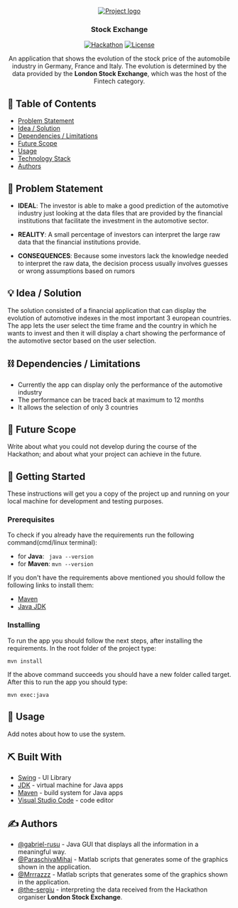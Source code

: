 <p align="center">
  <a href="" rel="noopener">
 <img src="https://i.imgur.com/AZ2iWek.png" alt="Project logo"></a>
</p>
<h3 align="center">Stock Exchange</h3>

<div align="center">

  [![Hackathon](https://img.shields.io/badge/hackathon-DevHacks-brightgreen.svg)](https://www.devtalks.ro/devhacks/) 
  [![License](https://img.shields.io/badge/license-MIT-blue.svg)](LICENSE.md)

</div>

<p align="center"> 
An application that shows the evolution of the stock price of the automobile industry in Germany, France and Italy. The evolution is 
determined by the data provided by the <strong>London Stock Exchange</strong>, which was the host of the Fintech category. 
    <br> 
</p>

## 📝 Table of Contents
- [Problem Statement](#problem_statement)
- [Idea / Solution](#idea)
- [Dependencies / Limitations](#limitations)
- [Future Scope](#future_scope)
- [Usage](#usage)
- [Technology Stack](#tech_stack)
- [Authors](#authors)

## 🧐 Problem Statement <a name = "problem_statement"></a>

- __IDEAL__: The investor is able to make a good prediction of the automotive industry just looking at the data files that are provided by the financial institutions that facilitate the investment in the automotive sector.

- __REALITY__: A small percentage of investors can interpret the large raw data that the financial institutions provide.

- __CONSEQUENCES__: Because some investors lack the knowledge needed to interpret the raw data, the decision process usually involves guesses or wrong assumptions based on rumors

## 💡 Idea / Solution <a name = "idea"></a>

The solution consisted of a financial application that can display the evolution of automotive indexes in the most important 3 european countries. The app lets the user select the time frame and the country in which he wants to invest and then it will display a chart showing the performance of the automotive sector based on the user selection.

## ⛓️ Dependencies / Limitations <a name = "limitations"></a>
- Currently the app can display only the performance of the automotive industry 
- The performance can be traced back at maximum to 12 months
- It allows the selection of only 3 countries

## 🚀 Future Scope <a name = "future_scope"></a>
Write about what you could not develop during the course of the Hackathon; and about what your project can achieve 
in the future.

## 🏁 Getting Started <a name = "getting_started"></a>
These instructions will get you a copy of the project up and running on your local machine for development and testing purposes.

### Prerequisites
To check if you already have the requirements
run the following command(cmd/linux terminal):
- for __Java__: ``` java --version```
- for __Maven__: ``` mvn --version ```

If you don't have the requirements above mentioned you should follow the following links to install them:
- [Maven](https://maven.apache.org/)
- [Java JDK](https://www.oracle.com/java/technologies/javase-jdk14-downloads.html)

### Installing
To run the app you should follow the next steps, after installing the requirements. In the root folder of the project type:

```
mvn install
```

If the above command succeeds you should have a new folder called target. After this to run the app you should type:
```
mvn exec:java
```

## 🎈 Usage <a name="usage"></a>
Add notes about how to use the system.

## ⛏️ Built With <a name = "tech_stack"></a>
- [Swing](https://docs.oracle.com/javase/7/docs/api/javax/swing/package-summary.html) - UI Library
- [JDK](https://www.oracle.com/ro/java/technologies/javase/javase-jdk8-downloads.html) - virtual machine for Java apps
- [Maven](https://maven.apache.org/) - build system for Java apps
- [Visual Studio Code](https://code.visualstudio.com/) - code editor

## ✍️ Authors <a name = "authors"></a>
- [@gabriel-rusu](https://github.com/gabriel-rusu) - Java GUI that displays all the information in a meaningful way.
- [@ParaschivaMihai](https://github.com/ParaschivaMihai) -  Matlab scripts that generates some of the graphics shown in the application.
- [@Mrrrazzz](https://github.com/Mrrrazzz) - Matlab scripts that generates some of the graphics shown in the application.
- [@the-sergiu](https://github.com/the-sergiu) - interpreting the data received from the Hackathon organiser **London Stock Exchange**.

